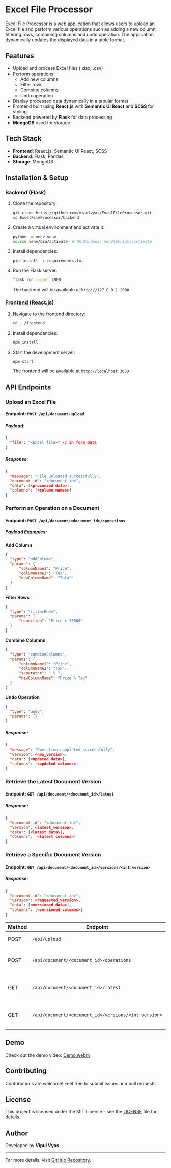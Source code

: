 # Excel File Processor

Excel File Processor is a web application that allows users to upload an Excel file and perform various operations such as adding a new column, filtering rows, combining columns and undo operation. The application dynamically updates the displayed data in a table format.

## Features

- Upload and process Excel files (.xlsx, .csv)
- Perform operations:
  - Add new columns
  - Filter rows
  - Combine columns
  - Undo operation
- Display processed data dynamically in a tabular format
- Frontend built using **React.js** with **Semantic UI React** and **SCSS** for styling
- Backend powered by **Flask** for data processing
- **MongoDB** used for storage

## Tech Stack

- **Frontend**: React.js, Semantic UI React, SCSS
- **Backend**: Flask, Pandas
- **Storage**: MongoDB

## Installation & Setup

### Backend (Flask)

1. Clone the repository:
   ```sh
   git clone https://github.com/vipulvyas/ExcelFileProcessor.git
   cd ExcelFileProcessor/backend
   ```
2. Create a virtual environment and activate it:
   ```sh
   python -m venv venv
   source venv/bin/activate  # On Windows: venv\Scripts\activate
   ```
3. Install dependencies:
   ```sh
   pip install -r requirements.txt
   ```
4. Run the Flask server:
   ```sh
   flask run --port 2000
   ```
   The backend will be available at `http://127.0.0.1:2000`

### Frontend (React.js)

1. Navigate to the frontend directory:
   ```sh
   cd ../frontend
   ```
2. Install dependencies:
   ```sh
   npm install
   ```
3. Start the development server:
   ```sh
   npm start
   ```
   The frontend will be available at `http://localhost:3000`

## API Endpoints

### Upload an Excel File
#### Endpoint: `POST /api/document/upload`
##### Payload: 
```json
{    
  "file": "<Excel file>" // in form data
}
```
##### Response:
```json
{
  "message": "File uploaded successfully",
  "document_id": "<document_id>",
  "data": [<processed data>],
  "columns": [<column names>]
}
```

### Perform an Operation on a Document
#### Endpoint: `POST /api/document/<document_id>/operations`
##### Payload Examples:

**Add Column**
```json
{
  "type": "addColumn",
  "params": {
      "columnName1": "Price",
      "columnName2": "Tax",
      "newColumnName": "Total"
  }
}
```

**Filter Rows**
```json
{
  "type": "filterRows",
  "params": {
      "condition": "Price > 70000"
  }
}
```

**Combine Columns**
```json
{
  "type": "combineColumns",
  "params": {
      "columnName1": "Price",
      "columnName2": "Tax",
      "separator": " % ",
      "newColumnName": "Price % Tax"
  }
}
```

**Undo Operation**
```json
{
  "type": "undo",
  "params": {}
}
```

##### Response:
```json
{
  "message": "Operation completed successfully",
  "version": <new_version>,
  "data": [<updated data>],
  "columns": [<updated columns>]
}
```

### Retrieve the Latest Document Version
#### Endpoint: `GET /api/document/<document_id>/latest`
##### Response:
```json
{
  "document_id": "<document_id>",
  "version": <latest_version>,
  "data": [<latest data>],
  "columns": [<latest columns>]
}
```

### Retrieve a Specific Document Version
#### Endpoint: `GET /api/document/<document_id>/versions/<int:version>`
##### Response:
```json
{
  "document_id": "<document_id>",
  "version": <requested_version>,
  "data": [<versioned data>],
  "columns": [<versioned columns>]
}
```

| Method | Endpoint                                             | Description                          |
| ------ | ---------------------------------------------------- | ------------------------------------ |
| POST   | `/api/upload`                                        | Upload an Excel file                 |
| POST   | `/api/document/<document_id>/operations`             | Perform an operation on a document   |
| GET    | `/api/document/<document_id>/latest`                 | Retrieve the latest document version |
| GET    | `/api/document/<document_id>/versions/<int:version>` | Retrieve a specific document version |

## Demo

Check out the demo video: [Demo.webm](./Demo.webm)

## Contributing

Contributions are welcome! Feel free to submit issues and pull requests.

## License

This project is licensed under the MIT License - see the [LICENSE](LICENSE) file for details.

## Author

Developed by **Vipul Vyas**

---

For more details, visit [GitHub Repository](https://github.com/vipulvyas/ExcelFileProcessor).

